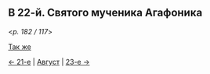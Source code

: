 
## В 22-й. Святого мученика Агафоника

<*p. 182 / 117*>

[Так же](08_17_MES.ru.md)

[← 21-е](08_21_MES.ru.md) | [Август](README.md#22-й) | [23-е →](08_23_MES.ru.md)
